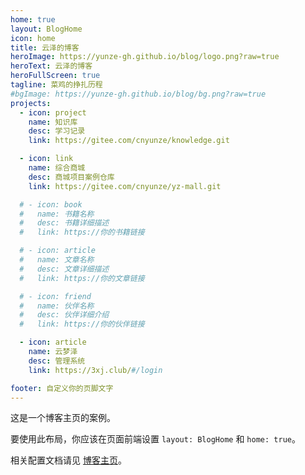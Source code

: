 ```yaml
---
home: true
layout: BlogHome
icon: home
title: 云泽的博客
heroImage: https://yunze-gh.github.io/blog/logo.png?raw=true
heroText: 云泽的博客
heroFullScreen: true
tagline: 菜鸡的挣扎历程
#bgImage: https://yunze-gh.github.io/blog/bg.png?raw=true
projects:
  - icon: project
    name: 知识库
    desc: 学习记录
    link: https://gitee.com/cnyunze/knowledge.git

  - icon: link
    name: 综合商城
    desc: 商城项目案例仓库
    link: https://gitee.com/cnyunze/yz-mall.git

  # - icon: book
  #   name: 书籍名称
  #   desc: 书籍详细描述
  #   link: https://你的书籍链接

  # - icon: article
  #   name: 文章名称
  #   desc: 文章详细描述
  #   link: https://你的文章链接

  # - icon: friend
  #   name: 伙伴名称
  #   desc: 伙伴详细介绍
  #   link: https://你的伙伴链接

  - icon: article
    name: 云梦泽
    desc: 管理系统
    link: https://3xj.club/#/login

footer: 自定义你的页脚文字
---
```


这是一个博客主页的案例。

要使用此布局，你应该在页面前端设置 `layout: BlogHome` 和 `home: true`。

相关配置文档请见 [博客主页](https://theme-hope.vuejs.press/zh/guide/blog/home.html)。
